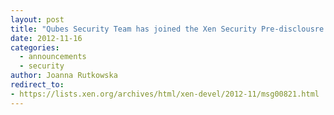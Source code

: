 ```yaml
---
layout: post
title: "Qubes Security Team has joined the Xen Security Pre-disclousre list"
date: 2012-11-16
categories:
  - announcements
  - security
author: Joanna Rutkowska
redirect_to:
- https://lists.xen.org/archives/html/xen-devel/2012-11/msg00821.html
---
```

